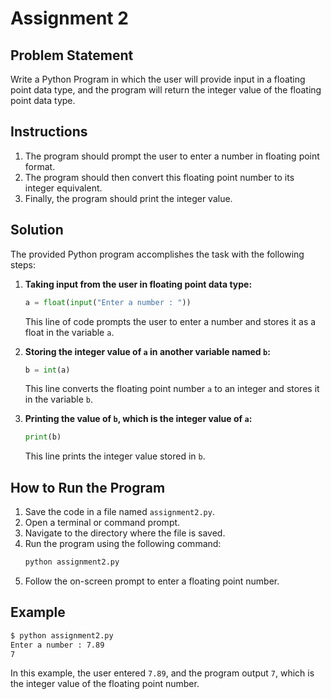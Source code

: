 # Assignment 2

## Problem Statement

Write a Python Program in which the user will provide input in a floating point data type, and the program will return the integer value of the floating point data type.

## Instructions

1. The program should prompt the user to enter a number in floating point format.
2. The program should then convert this floating point number to its integer equivalent.
3. Finally, the program should print the integer value.

## Solution

The provided Python program accomplishes the task with the following steps:

1. **Taking input from the user in floating point data type:**
   ```python
   a = float(input("Enter a number : "))
   ```
   This line of code prompts the user to enter a number and stores it as a float in the variable `a`.

2. **Storing the integer value of `a` in another variable named `b`:**
   ```python
   b = int(a)
   ```
   This line converts the floating point number `a` to an integer and stores it in the variable `b`.

3. **Printing the value of `b`, which is the integer value of `a`:**
   ```python
   print(b)
   ```
   This line prints the integer value stored in `b`.

## How to Run the Program

1. Save the code in a file named `assignment2.py`.
2. Open a terminal or command prompt.
3. Navigate to the directory where the file is saved.
4. Run the program using the following command:
   ```sh
   python assignment2.py
   ```
5. Follow the on-screen prompt to enter a floating point number.

## Example

```sh
$ python assignment2.py
Enter a number : 7.89
7
```

In this example, the user entered `7.89`, and the program output `7`, which is the integer value of the floating point number.
